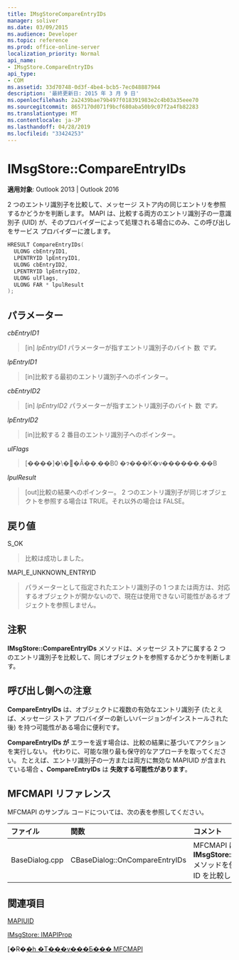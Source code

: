 ```yaml
---
title: IMsgStoreCompareEntryIDs
manager: soliver
ms.date: 03/09/2015
ms.audience: Developer
ms.topic: reference
ms.prod: office-online-server
localization_priority: Normal
api_name:
- IMsgStore.CompareEntryIDs
api_type:
- COM
ms.assetid: 33d70748-0d3f-4be4-bcb5-7ec048887944
description: '最終更新日: 2015 年 3 月 9 日'
ms.openlocfilehash: 2a2439bae79b497f018391983e2c4b03a35eee70
ms.sourcegitcommit: 8657170d071f9bcf680aba50b9c07f2a4fb82283
ms.translationtype: MT
ms.contentlocale: ja-JP
ms.lasthandoff: 04/28/2019
ms.locfileid: "33424253"
---
```

# <a name="imsgstorecompareentryids"></a>IMsgStore::CompareEntryIDs

  
  
**適用対象**: Outlook 2013 | Outlook 2016 
  
2 つのエントリ識別子を比較して、メッセージ ストア内の同じエントリを参照するかどうかを判断します。 MAPI は、比較する両方のエントリ識別子の一意識別子 (UID) が、そのプロバイダーによって処理される場合にのみ、この呼び出しをサービス プロバイダーに渡します。
  
```cpp
HRESULT CompareEntryIDs(
  ULONG cbEntryID1,
  LPENTRYID lpEntryID1,
  ULONG cbEntryID2,
  LPENTRYID lpEntryID2,
  ULONG ulFlags,
  ULONG FAR * lpulResult
);
```

## <a name="parameters"></a>パラメーター

 _cbEntryID1_
  
> [in]  _lpEntryID1_ パラメーターが指すエントリ識別子のバイト 数  _です。_
    
 _lpEntryID1_
  
> [in]比較する最初のエントリ識別子へのポインター。
    
 _cbEntryID2_
  
> [in]  _lpEntryID2_ パラメーターが指すエントリ識別子のバイト 数  _です。_
    
 _lpEntryID2_
  
> [in]比較する 2 番目のエントリ識別子へのポインター。
    
 _ulFlags_
  
> [����]�\�񂳂�Ă��܂��B0 �ɂ���K�v������܂��B
    
 _lpulResult_
  
> [out]比較の結果へのポインター。 2 つのエントリ識別子が同じオブジェクトを参照する場合は TRUE。それ以外の場合は FALSE。
    
## <a name="return-value"></a>戻り値

S_OK 
  
> 比較は成功しました。
    
MAPI_E_UNKNOWN_ENTRYID 
  
> パラメーターとして指定されたエントリ識別子の 1 つまたは両方は、対応するオブジェクトが開かないので、現在は使用できない可能性があるオブジェクトを参照しません。
    
## <a name="remarks"></a>注釈

**IMsgStore::CompareEntryIDs** メソッドは、メッセージ ストアに属する 2 つのエントリ識別子を比較して、同じオブジェクトを参照するかどうかを判断します。 
  
## <a name="notes-to-callers"></a>呼び出し側への注意

 **CompareEntryIDs** は、オブジェクトに複数の有効なエントリ識別子 (たとえば、メッセージ ストア プロバイダーの新しいバージョンがインストールされた後) を持つ可能性がある場合に便利です。 
  
**CompareEntryIDs が** エラーを返す場合は、比較の結果に基づいてアクションを実行しない。 代わりに、可能な限り最も保守的なアプローチを取ってください。 たとえば、エントリ識別子の一方または両方に無効な MAPIUID が含まれている場合 **、CompareEntryIDs** は **失敗する可能性があります**。 
  
## <a name="mfcmapi-reference"></a>MFCMAPI リファレンス

MFCMAPI のサンプル コードについては、次の表を参照してください。
  
|**ファイル**|**関数**|**コメント**|
|:-----|:-----|:-----|
|BaseDialog.cpp  <br/> |CBaseDialog::OnCompareEntryIDs  <br/> |MFCMAPI は **、IMsgStore::CompareEntryIDs** メソッドを使用してエントリの ID を比較します。  <br/> |
   
## <a name="see-also"></a>関連項目



[MAPIUID](mapiuid.md)
  
[IMsgStore: IMAPIProp](imsgstoreimapiprop.md)


[�R�[�h �T���v���Ƃ��� MFCMAPI](mfcmapi-as-a-code-sample.md)

